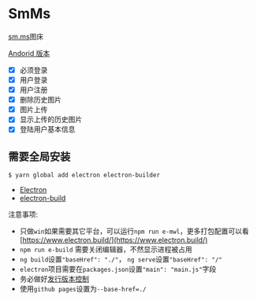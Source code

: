 # SmMs

[sm.ms](https://sm.ms)图床

[Andorid 版本](https://github.com/januwA/flutter_sm_ms_app)


- [x] 必须登录
- [x] 用户登录
- [x] 用户注册
- [x] 删除历史图片
- [x] 图片上传
- [x] 显示上传的历史图片
- [x] 登陆用户基本信息

## 需要全局安装
`$ yarn global add electron electron-builder`

- [Electron](https://electronjs.org/)
- [electron-build](https://www.electron.build/)


注意事项:

- 只做`win`如果需要其它平台，可以运行`npm run e-mwl`，更多打包配置可以看[https://www.electron.build/](https://www.electron.build/)
- `npm run e-build` 需要关闭编辑器，不然显示进程被占用
- `ng build`设置`"baseHref": "./"`， `ng serve`设置`"baseHref": "/"`
- `electron`项目需要在`packages.json`设置`"main": "main.js"`字段
- 务必做好[发行版本控制](https://semver.org/lang/zh-CN/)
- 使用`github pages`设置为`--base-href=./`